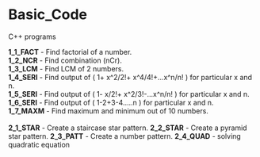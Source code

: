 # Basic_Code
C++ programs

**1_1_FACT** - Find factorial of a number. <br/>
**1_2_NCR**  - Find combination (nCr).<br/>
**1_3_LCM**  - Find LCM of 2 numbers.<br/>
**1_4_SERI** - Find output of ( 1+ x^2/2!+ x^4/4!+...x^n/n! ) for particular x and n.<br/>
**1_5_SERI** - Find output of ( 1- x/2!+ x^2/3!-...x^n/n!   ) for particular x and n.<br/>
**1_6_SERI** - Find output of ( 1-2+3-4.....n ) for particular x and n.<br/>
**1_7_MAXM** - Find maximum and minimum out of 10 numbers.<br/>
</br>
**2_1_STAR** - Create a staircase star pattern. 
**2_2_STAR** - Create a pyramid star pattern.
**2_3_PATT** - Create a number pattern.
**2_4_QUAD** - solving quadratic equation
